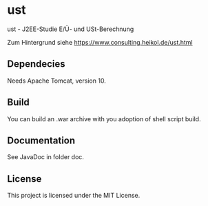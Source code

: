 # ust
ust - J2EE-Studie E/Ü- und USt-Berechnung

Zum Hintergrund siehe https://www.consulting.heikol.de/ust.html

## Dependecies
Needs Apache Tomcat, version 10.

## Build
You can build an .war archive with you adoption of shell script build.

## Documentation
See JavaDoc in folder doc.

## License
This project is licensed under the MIT License.

